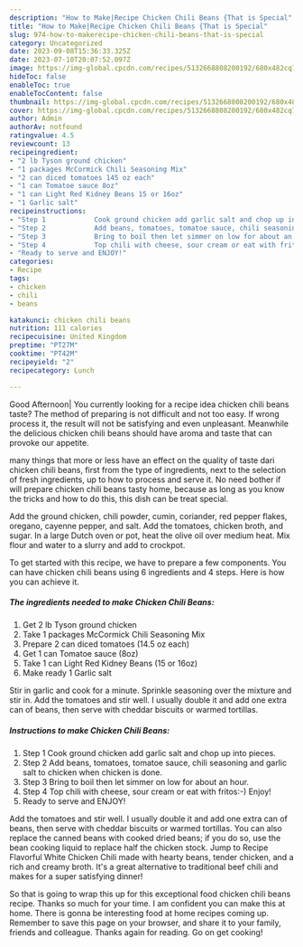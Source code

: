 ```yaml
---
description: "How to Make|Recipe Chicken Chili Beans {That is Special"
title: "How to Make|Recipe Chicken Chili Beans {That is Special"
slug: 974-how-to-makerecipe-chicken-chili-beans-that-is-special
category: Uncategorized
date: 2023-09-08T15:36:33.325Z
date: 2023-07-10T20:07:52.097Z
image: https://img-global.cpcdn.com/recipes/5132668808200192/680x482cq70/chicken-chili-beans-recipe-main-photo.jpg
hideToc: false
enableToc: true
enableTocContent: false
thumbnail: https://img-global.cpcdn.com/recipes/5132668808200192/680x482cq70/chicken-chili-beans-recipe-main-photo.jpg
cover: https://img-global.cpcdn.com/recipes/5132668808200192/680x482cq70/chicken-chili-beans-recipe-main-photo.jpg
author: Admin
authorAv: notfound
ratingvalue: 4.5
reviewcount: 13
recipeingredient:
- "2 lb Tyson ground chicken"
- "1 packages McCormick Chili Seasoning Mix"
- "2 can diced tomatoes 145 oz each"
- "1 can Tomatoe sauce 8oz"
- "1 can Light Red Kidney Beans 15 or 16oz"
- "1 Garlic salt"
recipeinstructions:
- "Step 1            Cook ground chicken add garlic salt and chop up into pieces."
- "Step 2            Add beans, tomatoes, tomatoe sauce, chili seasoning and garlic salt to chicken when chicken is done."
- "Step 3            Bring to boil then let simmer on low for about an hour."
- "Step 4            Top chili with cheese, sour cream or eat with fritos:-) Enjoy!"
- "Ready to serve and ENJOY!"
categories:
- Recipe
tags:
- chicken
- chili
- beans

katakunci: chicken chili beans 
nutrition: 111 calories
recipecuisine: United Kingdom
preptime: "PT27M"
cooktime: "PT42M"
recipeyield: "2"
recipecategory: Lunch

---
```



Good Afternoon| You currently looking for a recipe idea chicken chili beans taste? The method of preparing is not difficult and not too easy. If wrong process it, the result will not be satisfying and even unpleasant. Meanwhile the delicious chicken chili beans should have aroma and taste that can provoke our appetite.






many things that more or less have an effect on the quality of taste dari chicken chili beans, first from the type of ingredients, next to the selection of fresh ingredients, up to how to process and serve it. No need bother if will prepare chicken chili beans tasty home, because as long as you know the tricks and how to do this, this dish can be treat  special.


Add the ground chicken, chili powder, cumin, coriander, red pepper flakes, oregano, cayenne pepper, and salt. Add the tomatoes, chicken broth, and sugar. In a large Dutch oven or pot, heat the olive oil over medium heat. Mix flour and water to a slurry and add to crockpot.


To get started with this recipe, we have to prepare a few components. You can have chicken chili beans using 6 ingredients and 4 steps. Here is how you can achieve it.

<!--inarticleads1-->

##### The ingredients needed to make Chicken Chili Beans:

1. Get 2 lb Tyson ground chicken
1. Take 1 packages McCormick Chili Seasoning Mix
1. Prepare 2 can diced tomatoes (14.5 oz each)
1. Get 1 can Tomatoe sauce (8oz)
1. Take 1 can Light Red Kidney Beans (15 or 16oz)
1. Make ready 1 Garlic salt


Stir in garlic and cook for a minute. Sprinkle seasoning over the mixture and stir in. Add the tomatoes and stir well. I usually double it and add one extra can of beans, then serve with cheddar biscuits or warmed tortillas. 

<!--inarticleads2-->

##### Instructions to make Chicken Chili Beans:

1. Step 1            Cook ground chicken add garlic salt and chop up into pieces.
1. Step 2            Add beans, tomatoes, tomatoe sauce, chili seasoning and garlic salt to chicken when chicken is done.
1. Step 3            Bring to boil then let simmer on low for about an hour.
1. Step 4            Top chili with cheese, sour cream or eat with fritos:-) Enjoy!
1. Ready to serve and ENJOY!

Add the tomatoes and stir well. I usually double it and add one extra can of beans, then serve with cheddar biscuits or warmed tortillas. You can also replace the canned beans with cooked dried beans; if you do so, use the bean cooking liquid to replace half the chicken stock. Jump to Recipe Flavorful White Chicken Chili made with hearty beans, tender chicken, and a rich and creamy broth. It&#39;s a great alternative to traditional beef chili and makes for a super satisfying dinner! 

So that is going to wrap this up for this exceptional food chicken chili beans recipe. Thanks so much for your time. I am confident you can make this at home. There is gonna be interesting food at home recipes coming up. Remember to save this page on your browser, and share it to your family, friends and colleague. Thanks again for reading. Go on get cooking!
